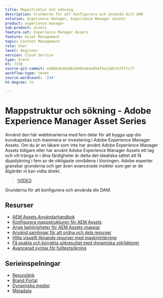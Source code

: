 ```yaml
---
title: Mappstruktur och sökning
description: Grunderna för att konfigurera och använda ditt DAM
solution: Experience Manager, Experience Manager Assets
product: experience manager
sub-product: assets
feature-set: Experience Manager Assets
feature: Asset Management
topic: Content Management
role: User
level: Beginner
version: Cloud Service
type: Event
kt: 7338
source-git-commit: edd0bdb28a9b3d065a64a95af6a216b747577c77
workflow-type: tm+mt
source-wordcount: '234'
ht-degree: 1%

---
```


# Mappstruktur och sökning - Adobe Experience Manager Asset Series

Använd den här webbinarierna med fem delar för att bygga upp din kunskapsbas och maximera er investering i Adobe Experience Manager Assets. Om du är en läkare som inte har använt Adobe Experience Manager Assets tidigare eller har använt Adobe Experience Manager Assets ett tag och vill tränga in i dina färdigheter är detta det idealiska sättet att få djupdykning i fem av de viktigaste områdena i lösningen. Adobe experter granskar grunderna och ger även avancerade insikter som ger er de åtgärder ni kan vidta direkt.

>[!VIDEO](https://video.tv.adobe.com/v/332135/?quality=12&learn=on&hidetitle=true)

Grunderna för att konfigurera och använda din DAM.

## Resurser

* [AEM Assets Användarhandbok](https://experienceleague.adobe.com/docs/experience-manager-65/assets/home.html)
* [Konfigurera mappstrukturen för AEM Assets](https://experienceleague.adobe.com/docs/experience-manager-learn/assets/configuring/baseline-folders.html)
* [Ange behörigheter för AEM Assets-mappar](https://experienceleague.adobe.com/docs/experience-manager-learn/assets/configuring/baseline-permissions.html)
* [Använd samlingar för att ordna och dela resurser](https://experienceleague.adobe.com/docs/experience-manager-learn/assets/search-and-discovery/collections.html)
* [Hitta visuellt liknande resurser med maskininlärning](https://experienceleague.adobe.com/docs/experience-manager-learn/assets/search-and-discovery/search.html)
* [Få exakta och korrekta sökresultat med dynamiska sökfaktorer](https://experienceleague.adobe.com/docs/experience-manager-learn/assets/search-and-discovery/search.html)
* [Avancerad syntax för fulltextsökning](https://experienceleague.adobe.com/docs/experience-manager-64/assets/using/gql-search.html?lang=en#using)

## Serieinspelningar

* [Resurslänk](asset-link.md)
* [Brand Portal](brand-portal.md)
* [Dynamiska medier](dynamic-media.md)
* [Metadata](metadata.md)
